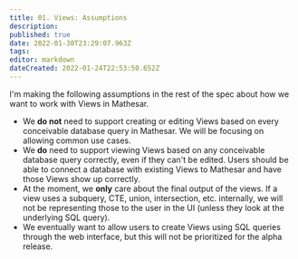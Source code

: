 ```yaml
---
title: 01. Views: Assumptions
description: 
published: true
date: 2022-01-30T23:29:07.963Z
tags: 
editor: markdown
dateCreated: 2022-01-24T22:53:50.652Z
---
```


I'm making the following assumptions in the rest of the spec about how we want to work with Views in Mathesar.

- We **do not** need to support creating or editing Views based on every conceivable database query in Mathesar. We will be focusing on allowing common use cases.
- We **do** need to support viewing Views based on any conceivable database query correctly, even if they can't be edited. Users should be able to connect a database with existing Views to Mathesar and have those Views show up correctly.
- At the moment, we **only** care about the final output of the views. If a view uses a subquery, CTE, union, intersection, etc. internally, we will not be representing those to the user in the UI (unless they look at the underlying SQL query).
- We eventually want to allow users to create Views using SQL queries through the web interface, but this will not be prioritized for the alpha release.